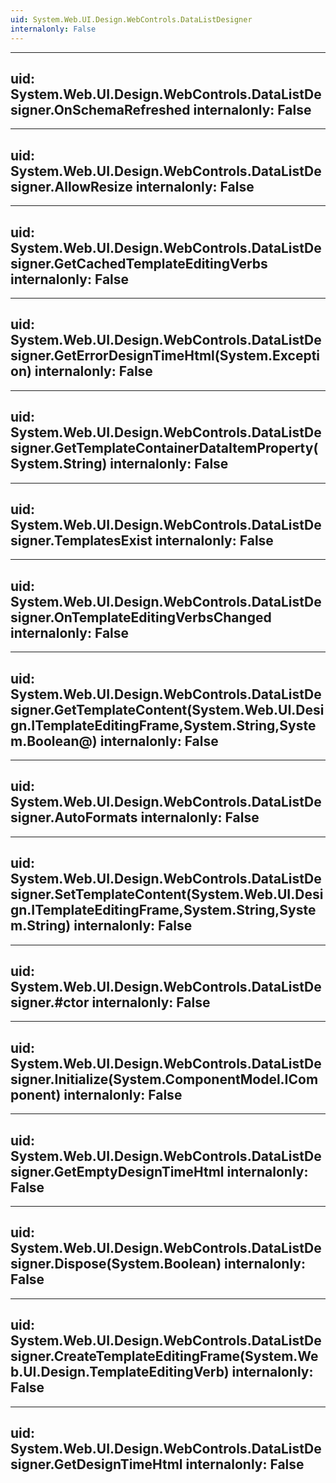 ```yaml
---
uid: System.Web.UI.Design.WebControls.DataListDesigner
internalonly: False
---
```


---
uid: System.Web.UI.Design.WebControls.DataListDesigner.OnSchemaRefreshed
internalonly: False
---

---
uid: System.Web.UI.Design.WebControls.DataListDesigner.AllowResize
internalonly: False
---

---
uid: System.Web.UI.Design.WebControls.DataListDesigner.GetCachedTemplateEditingVerbs
internalonly: False
---

---
uid: System.Web.UI.Design.WebControls.DataListDesigner.GetErrorDesignTimeHtml(System.Exception)
internalonly: False
---

---
uid: System.Web.UI.Design.WebControls.DataListDesigner.GetTemplateContainerDataItemProperty(System.String)
internalonly: False
---

---
uid: System.Web.UI.Design.WebControls.DataListDesigner.TemplatesExist
internalonly: False
---

---
uid: System.Web.UI.Design.WebControls.DataListDesigner.OnTemplateEditingVerbsChanged
internalonly: False
---

---
uid: System.Web.UI.Design.WebControls.DataListDesigner.GetTemplateContent(System.Web.UI.Design.ITemplateEditingFrame,System.String,System.Boolean@)
internalonly: False
---

---
uid: System.Web.UI.Design.WebControls.DataListDesigner.AutoFormats
internalonly: False
---

---
uid: System.Web.UI.Design.WebControls.DataListDesigner.SetTemplateContent(System.Web.UI.Design.ITemplateEditingFrame,System.String,System.String)
internalonly: False
---

---
uid: System.Web.UI.Design.WebControls.DataListDesigner.#ctor
internalonly: False
---

---
uid: System.Web.UI.Design.WebControls.DataListDesigner.Initialize(System.ComponentModel.IComponent)
internalonly: False
---

---
uid: System.Web.UI.Design.WebControls.DataListDesigner.GetEmptyDesignTimeHtml
internalonly: False
---

---
uid: System.Web.UI.Design.WebControls.DataListDesigner.Dispose(System.Boolean)
internalonly: False
---

---
uid: System.Web.UI.Design.WebControls.DataListDesigner.CreateTemplateEditingFrame(System.Web.UI.Design.TemplateEditingVerb)
internalonly: False
---

---
uid: System.Web.UI.Design.WebControls.DataListDesigner.GetDesignTimeHtml
internalonly: False
---
